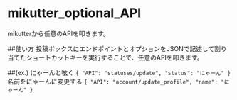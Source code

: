 mikutter_optional_API
=====================

mikutterから任意のAPIを叩きます。

##使い方
投稿ボックスにエンドポイントとオプションをJSONで記述して割り当てたショートカットキーを実行することで、任意のAPIを叩きます。  

##(ex.)
にゃーんと呟く
`{ "API": "statuses/update", "status": "にゃーん" }`
名前をにゃーんに変更する
`{ "API": "account/update_profile", "name": "にゃーん" }`
